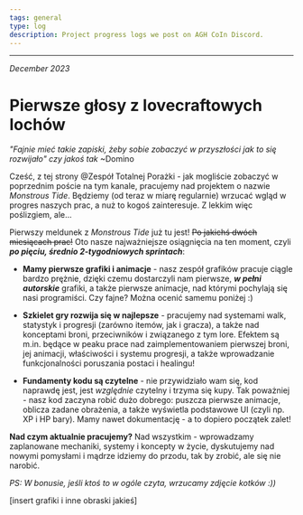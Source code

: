 ```yaml
---
tags: general
type: log
description: Project progress logs we post on AGH CoIn Discord.
---
```


___

*December 2023*
# Pierwsze głosy z lovecraftowych lochów

*"Fajnie mieć takie zapiski, żeby sobie zobaczyć w przyszłości jak to się rozwijało" czy jakoś tak* \~Domino

Cześć, z tej strony @Zespół Totalnej Porażki - jak mogliście zobaczyć w poprzednim poście na tym kanale, pracujemy nad projektem o nazwie *Monstrous Tide*. Będziemy (od teraz w miarę regularnie) wrzucać wgląd w progres naszych prac, a nuż to kogoś zainteresuje. Z lekkim więc poślizgiem, ale...

Pierwszy meldunek z *Monstrous Tide* już tu jest! ~~Po jakichś dwóch miesiącach prac!~~ Oto nasze najważniejsze osiągnięcia na ten moment, czyli ***po pięciu, średnio 2-tygodniowych sprintach***:

- **Mamy pierwsze grafiki i animacje** - nasz zespół grafików pracuje ciągle bardzo prężnie, dzięki czemu dostarczyli nam pierwsze, ***w pełni autorskie*** grafiki, a także pierwsze animacje, nad którymi pochylają się nasi programiści. Czy fajne? Można ocenić samemu poniżej :)

- **Szkielet gry rozwija się w najlepsze** - pracujemy nad systemami walk, statystyk i progresji (zarówno itemów, jak i gracza), a także nad konceptami broni, przeciwników i związanego z tym lore. Efektem są m.in. będące w peaku prace nad zaimplementowaniem pierwszej broni, jej animacji, właściwości i systemu progresji, a także wprowadzanie funkcjonalności poruszania postaci i healingu!

- **Fundamenty kodu są czytelne** - nie przywidziało wam się, kod naprawdę jest, jest *względnie* czytelny i trzyma się kupy. Tak poważniej - nasz kod zaczyna robić dużo dobrego: puszcza pierwsze animacje, oblicza zadane obrażenia, a także wyświetla podstawowe UI (czyli np. XP i HP bary). Mamy nawet dokumentację - a to dopiero początek zalet!

**Nad czym aktualnie pracujemy?** Nad wszystkim - wprowadzamy zaplanowane mechaniki, systemy i koncepty w życie, dyskutujemy nad nowymi pomysłami i mądrze idziemy do przodu, tak by zrobić, ale się nie narobić.

*PS: W bonusie, jeśli ktoś to w ogóle czyta, wrzucamy zdjęcie kotków :))*

\[insert grafiki i inne obraski jakieś]